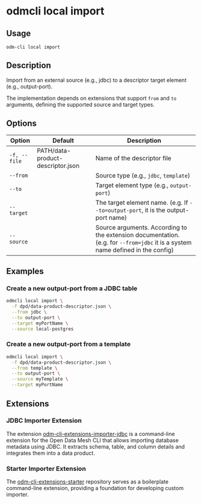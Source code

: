 # odmcli local import

## Usage

`odm-cli local import`

## Description

Import from an external source (e.g., jdbc) to a descriptor target element (e.g., output-port).

The implementation depends on extensions that support `from` and `to` arguments, defining the supported source and target types.

## Options

| Option       | Default                           | Description                                                                                                                    |
|--------------|-----------------------------------|--------------------------------------------------------------------------------------------------------------------------------|
| `-f, --file` | PATH/data-product-descriptor.json | Name of the descriptor file                                                                                                    |
| `--from`     |                                   | Source type (e.g., `jdbc`, `template`)                                                                                         |
| `--to`       |                                   | Target element type (e.g., `output-port`)                                                                                      |
| `--target`   |                                   | The target element name. (e.g. If `--to=output-port`, it is the output-port name)                                              |
| `--source`   |                                   | Source arguments. According to the extension documentation. (e.g. for `--from=jdbc` it is a system name defined in the config) |

## Examples

### Create a new output-port from a JDBC table

```bash
odmcli local import \
  -f dpd/data-product-descriptor.json \
  --from jdbc \
  --to output-port \
  --target myPortName \
  --source local-postgres
```

### Create a new output-port from a template

```bash
odmcli local import \
  -f dpd/data-product-descriptor.json \
  --from template \
  --to output-port \
  --source myTemplate \
  --target myPortName 
```

## Extensions

### JDBC Importer Extension
The extension [odm-cli-extensions-importer-jdbc](https://github.com/opendatamesh-initiative/odm-cli-extensions-importer-jdbc)
is a command-line extension for the Open Data Mesh CLI that allows importing database metadata using JDBC. 
It extracts schema, table, and column details and integrates them into a data product.

### Starter Importer Extension
The [odm-cli-extensions-starter](https://github.com/opendatamesh-initiative/odm-cli-extensions-starter) 
repository serves as a boilerplate command-line extension, providing a foundation for developing custom importer.